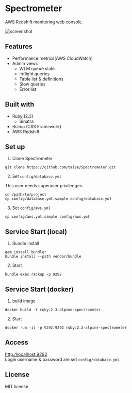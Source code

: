 # Spectrometer

AWS Redshift monitoring web console.

![screenshot](https://raw.githubusercontent.com/taise/Spectrometer/images/spectrometer_ss.png)

## Features

- Performance metrics(AWS CloudWatch)
- Admin views
    - WLM queue state
    - Inflight queries
    - Table list & definitions
    - Slow queries
    - Error list


## Built with

- Ruby (2.3)
    - Sinatra
- Bulma (CSS Framework)
- AWS Redshift

## Set up

1. Clone Spectrometer

  ```
  git clone https://github.com/taise/Spectrometer.git
  ```

2. Set `config/database.yml`

  This user needs superuser priviledges.

  ```
  cd /path/to/project
  cp config/database.yml.sample config/database.yml
  ```

3. Set `config/aws.yml`

  ```
  cp config/aws.yml.sample config/aws.yml
  ```

## Service Start (local)

1. Bundle install

  ```
  gem install bundler
  bundle install --path vendor/bundle
  ```

2. Start

  ```
  bundle exec rackup -p 9292
  ```

## Service Start (docker)

1. build image

  ```
  docker build -t ruby:2.3-alpine-spectrometer .
  ```

2. Start

  ```
  docker run -it -p 9292:9292 ruby:2.3-alpine-spectrometer
  ```


## Access

[http://localhost:9292](http://localhost:9292)  
Login username & password are set `config/database.yml`.


## License

MIT license
